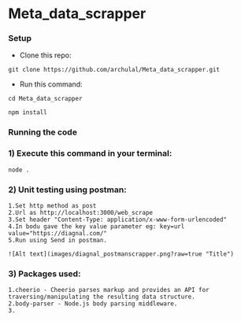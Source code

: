 # Meta_data_scrapper

### Setup

* Clone this repo:

```
git clone https://github.com/archulal/Meta_data_scrapper.git

```

* Run this command:

```
cd Meta_data_scrapper

npm install
```

### Running the code

### 1) Execute this command in your terminal:

```
node .

```
### 2) Unit testing using postman:
```
1.Set http method as post
2.Url as http://localhost:3000/web_scrape
3.Set header "Content-Type: application/x-www-form-urlencoded"
4.In bodu gave the key value parameter eg: key=url value="https://diagnal.com/"
5.Run using Send in postman.

![Alt text](images/diagnal_postmanscrapper.png?raw=true "Title")

```
### 3) Packages used:
```
1.cheerio - Cheerio parses markup and provides an API for traversing/manipulating the resulting data structure. 
2.body-parser - Node.js body parsing middleware.
3.